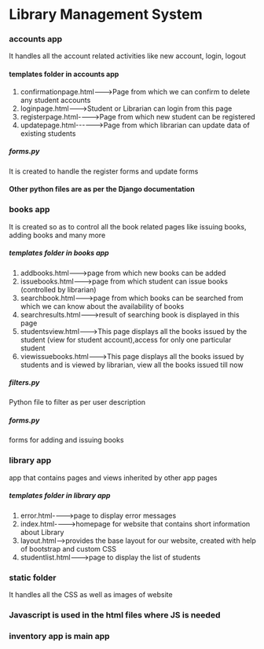 # Library Management System

### accounts app
It handles all the account related activities like new account, login, logout

#### templates folder in accounts app
1. confirmationpage.html--->Page from which we can confirm to delete any student accounts
2. loginpage.html--->Student or Librarian can login from this page
3. registerpage.html---->Page from which new student can be registered
4. updatepage.html------>Page from which librarian can update data of existing students

##### forms.py
It is created to handle the register forms and update forms

#### Other python files are as per the Django documentation

### books app
It is created so as to control all the book related pages like issuing books, adding books and many more

##### templates folder in books app

1. addbooks.html--->page from which new books can be added
2. issuebooks.html--->page from which student can issue books (controlled by librarian)
3. searchbook.html--->page from which books can be searched from which we can know about the availability of books
4. searchresults.html--->result of searching book is displayed in this page
5. studentsview.html--->This page displays all the books issued by the student (view for student account),access for only one particular student
6. viewissuebooks.html--->This page displays all the books issued by students and is viewed by librarian, view all the books issued till now

##### filters.py
Python file to filter as per user description

##### forms.py
forms for adding and issuing books

### library app
app that contains pages and views inherited by other app pages

##### templates folder in library app
1. error.html---->page to display error messages
2. index.html---->homepage for website that contains short information about Library
3. layout.html-->provides the base layout for our website, created with help of bootstrap and custom CSS
4. studentlist.html--->page to display the list of students

### static folder
It handles all the CSS as well as images of website

### Javascript is used in the html files where JS is needed

### inventory app is main app
